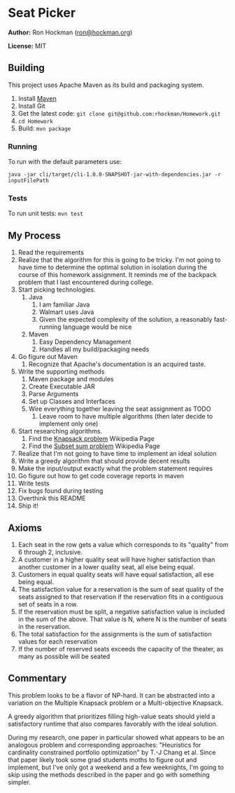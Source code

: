 # Seat Picker

**Author:** Ron Hockman (ron@hockman.org)

**License:** MIT

## Building
This project uses Apache Maven as its build and packaging system.

1. Install [Maven](https://maven.apache.org/install.html)
1. Install Git
1. Get the latest code: `git clone git@github.com:rhockman/Homework.git`
1. `cd Homework` 
1. Build: `mvn package`

### Running

To run with the default parameters use:

`java -jar cli/target/cli-1.0.0-SNAPSHOT-jar-with-dependencies.jar -r inputFilePath`

### Tests

To run unit tests: `mvn test`

## My Process


1. Read the requirements
1. Realize that the algorithm for this is going to be tricky. I'm not going to have time to determine the optimal solution in isolation during the course of this homework assignment.  It reminds me of the backpack problem that I last encountered during college.
1. Start picking technologies.
    1. Java
        1. I am familiar Java
        1. Walmart uses Java
        1. Given the expected complexity of the solution, a reasonably fast-running language would be nice  
    1. Maven
        1. Easy Dependency Management
        1. Handles all my build/packaging needs
1. Go figure out Maven
    1. Recognize that Apache's documentation is an acquired taste.
1. Write the supporting methods
    1. Maven package and modules
    1. Create Executable JAR
    1. Parse Arguments
    1. Set up Classes and Interfaces
    1. Wire everything together leaving the seat assignment as TODO
        1. Leave room to have multiple algorithms (then later decide to implement only one)
1. Start researching algorithms.
    1. Find the [Knapsack problem](https://en.wikipedia.org/wiki/Knapsack_problem) Wikipedia Page
    1. Find the [Subset sum problem](https://en.wikipedia.org/wiki/Subset_sum_problem) Wikipedia Page
1. Realize that I'm not going to have time to implement an ideal solution
1. Write a greedy algorithm that should provide decent results
1. Make the input/output exactly what the problem statement requires
1. Go figure out how to get code coverage reports in maven
1. Write tests
1. Fix bugs found during testing
1. Overthink this README
1. Ship it!

## Axioms

1. Each seat in the row gets a value which corresponds to its "quality" from 6 through 2, inclusive.
1. A customer in a higher quality seat will have higher satisfaction than another customer in a lower quality seat, all else being equal.
1. Customers in equal quality seats will have equal satisfaction, all ese being equal.
1. The satisfaction value for a reservation is the sum of seat quality of the seats assigned to that reservation if the reservation fits in a contiguous set of seats in a row.
1. If the reservation must be split, a negative satisfaction value is included in the sum of the above.  That value is N, where N is the number of seats in the reservation.
1. The total satisfaction for the assignments is the sum of satisfaction values for each reservation
1. If the number of reserved seats exceeds the capacity of the theater, as many as possible will be seated

## Commentary

This problem looks to be a flavor of NP-hard.  It can be abstracted into a variation on the Multiple Knapsack problem or a Multi-objective Knapsack.

A greedy algorithm that prioritizes filling high-value seats should yield a satisfactory runtime that also compares favorably with the ideal solution.

During my research, one paper in particular showed what appears to be an analogous problem and corresponding approaches: "Heuristics for cardinality constrained portfolio optimization" by T.-J Chang et al.  Since that paper likely took some grad students moths to figure out and implement, but I've only got a weekend and a few weeknights, I'm going to skip using the methods described in the paper and go with something simpler.


